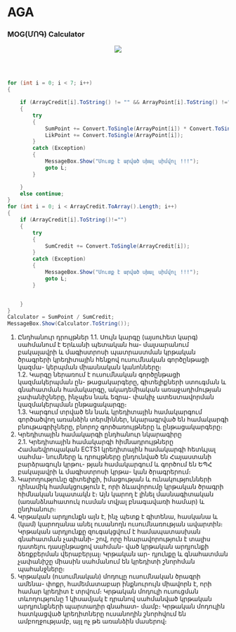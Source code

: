 # AGA
### MOG(ՄՈԳ) Calculator
<p align="center">
<img  src="https://www.dropbox.com/s/1l0xcecfl1lzo48/AGAv1%2C5.gif">
</p><br><br>

```C#
for (int i = 0; i < 7; i++)
{

    if (ArrayCredit[i].ToString() != "" && ArrayPoint[i].ToString() !="" )
    {
        try
        {
            SumPoint += Convert.ToSingle(ArrayPoint[i]) * Convert.ToSingle(ArrayCredit[i]);
            LikPoint += Convert.ToSingle(ArrayPoint[i]);
        }
        catch (Exception)
        {
            MessageBox.Show("Մուտք է արված սխալ սիմվոլ !!!");
            goto L;
        }

    }
    else continue;
}
for (int i = 0; i < ArrayCredit.ToArray().Length; i++)
{
    if (ArrayCredit[i].ToString()!="")
    {
        try
        {
            SumCredit += Convert.ToSingle(ArrayCredit[i]);
        }
        catch (Exception)
        {
            MessageBox.Show("Մուտք է արված սխալ սիմվոլ !!!");
            goto L;
        }


    }
}
Calculator = SumPoint / SumCredit;
MessageBox.Show(Calculator.ToString());
 ```

1. Ընդհանուր դրույթներ
1.1. Սույն կարգը (այսուհետ կարգ) սահմանում է Երևանի պետական հա-
մալսարանում բակալավրի և մագիստրոսի պատրաստման կրթական
ծրագրերի կրեդիտային հենքով ուսումնական գործընթացի կազմա-
կերպման միասնական կանոնները։<br>
1.2. Կարգը ներառում է ուսումնական գործընթացի կազմակերպման ըն-
թացակարգերը, գիտելիքների ստուգման և գնահատման համակարգը,
ակադեմիական առաջադիմության չափանիշները, ինչպես նաև եզրա-
փակիչ ատեստավորման կազմակերպման ընթացակարգը։<br>
1.3. Կարգում տրված են նաև կրեդիտային համակարգում գործածվող
առանձին տերմիններ, նկարագրված են համակարգի բնութագրիչները,
բնորոշ գործառույթները և ընթացակարգերը։<br>
2. Կրեդիտային համակարգի ընդհանուր նկարագիրը<br>
2.1. Կրեդիտային համակարգի հիմնադրույթները<br>
Համաեվրոպական ECTS1 կրեդիտային համակարգի հետևյալ սահմա-
նումները և դրույթները ընդունված են Հայաստանի բարձրագույն կրթու-
թյան համակարգում և գործում են ԵՊՀ բակալավրի և մագիստրոսի կրթա-
կան ծրագրերում։<br>
1. Կարողությունը գիտելիքի, իմացության և ունակությունների դինամիկ
համակցություն է, որի ձևավորումը կրթական ծրագրի հիմնական
նպատակն է։ Այն կարող է լինել մասնագիտական (առանձնահատուկ
ուսման տվյալ բնագավառի համար) և ընդհանուր։<br>
2. Կրթական արդյունքն այն է, ինչ պետք է գիտենա, հասկանա և (կամ)
կարողանա անել ուսանողն ուսումնառության ավարտին։ Կրթական
արդյունքը զուգակցվում է համապատասխան գնահատման չափանի-
շով, որը հնարավորություն է տալիս դատելու դասընթացով սահման-
ված կրթական արդյունքի ձեռքբերման վերաբերյալ։ Կրթական ար-
դյունքը և գնահատման չափանիշը միասին սահմանում են կրեդիտի
շնորհման պահանջները։<br>
3. Կրթական (ուսումնական) մոդուլը ուսումնական ծրագրի ամենա-
փոքր, համեմատաբար ինքնուրույն միավորն է, որի համար կրեդիտ է
տրվում։ Կրթական մոդուլի ուսուցման տևողությունը 1 կիսամյակ է
դրանով սահմանված կրթական արդյունքների պարտադիր գնահատ-
մամբ։ Կրթական մոդուլին հատկացված կրեդիտները ուսանողին
շնորհվում են ամբողջությամբ, այլ ոչ թե առանձին մասերով։<br>



<p align="center">
<img  src="https://i.gyazo.com/e24fc70dcb84141088b661de9a567814.png">
</p><br><br>


